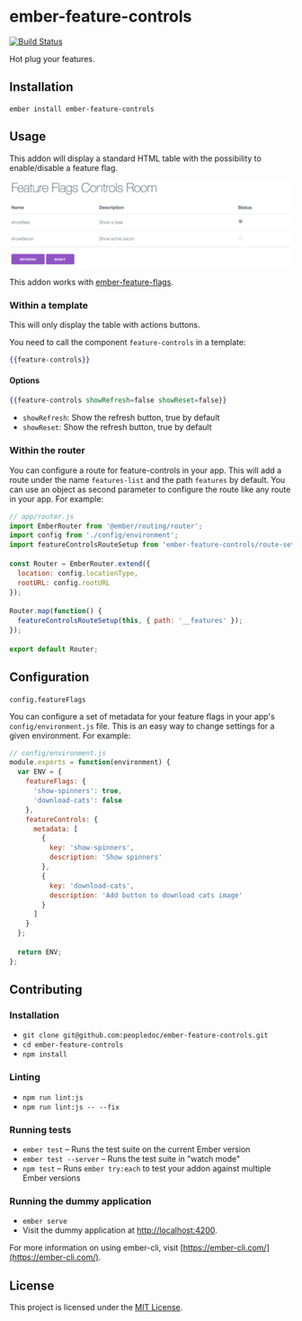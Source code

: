 # ember-feature-controls

[![Build Status](https://travis-ci.org/peopledoc/ember-feature-controls.svg?branch=master)](https://travis-ci.org/peopledoc/ember-feature-controls)

Hot plug your features.

## Installation

```
ember install ember-feature-controls
```

## Usage

This addon will display a standard HTML table with the possibility to enable/disable a feature flag.

![Screenshot](/docs/screenshot.png)

This addon works with [ember-feature-flags](https://github.com/kategengler/ember-feature-flags).

### Within a template

This will only display the table with actions buttons.

You need to call the component `feature-controls` in a template:

```hbs
{{feature-controls}}
```

#### Options

```hbs
{{feature-controls showRefresh=false showReset=false}}
```

* `showRefresh`: Show the refresh button, true by default
* `showReset`: Show the refresh button, true by default

### Within the router

You can configure a route for feature-controls in your app. This will add a route under the name `features-list` and the path `features` by default. You can use an object as second parameter to configure the route like any route in your app. For example:

```js
// app/router.js
import EmberRouter from '@ember/routing/router';
import config from './config/environment';
import featureControlsRouteSetup from 'ember-feature-controls/route-setup';

const Router = EmberRouter.extend({
  location: config.locationType,
  rootURL: config.rootURL
});

Router.map(function() {
  featureControlsRouteSetup(this, { path: '__features' });
});

export default Router;
```

## Configuration

`config.featureFlags`

You can configure a set of metadata for your feature flags in your app's `config/environment.js` file. This is an easy way to change settings for a given environment. For example:

```js
// config/environment.js
module.exports = function(environment) {
  var ENV = {
    featureFlags: {
      'show-spinners': true,
      'download-cats': false
    },
    featureControls: {
      metadata: [
        {
          key: 'show-spinners',
          description: 'Show spinners'
        },
        {
          key: 'download-cats',
          description: 'Add button to download cats image'
        }
      ]
    }
  };

  return ENV;
};
```

## Contributing

### Installation

* `git clone git@github.com:peopledoc/ember-feature-controls.git`
* `cd ember-feature-controls`
* `npm install`

### Linting

* `npm run lint:js`
* `npm run lint:js -- --fix`

### Running tests

* `ember test` – Runs the test suite on the current Ember version
* `ember test --server` – Runs the test suite in "watch mode"
* `npm test` – Runs `ember try:each` to test your addon against multiple Ember versions

### Running the dummy application

* `ember serve`
* Visit the dummy application at [http://localhost:4200](http://localhost:4200).

For more information on using ember-cli, visit [https://ember-cli.com/](https://ember-cli.com/).

## License

This project is licensed under the [MIT License](LICENSE.md).
